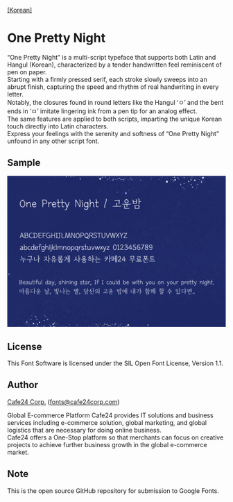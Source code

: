 [[Korean]](./README-KR.md)

# One Pretty Night
“One Pretty Night” is a multi-script typeface that supports both Latin and Hangul (Korean), characterized by a tender handwritten feel reminiscent of pen on paper.  
Starting with a firmly pressed serif, each stroke slowly sweeps into an abrupt finish, capturing the speed and rhythm of real handwriting in every letter.  
Notably, the closures found in round letters like the Hangul ‘ㅇ’ and the bent ends in ‘ㅁ’ imitate lingering ink from a pen tip for an analog effect.  
The same features are applied to both scripts, imparting the unique Korean touch directly into Latin characters.  
Express your feelings with the serenity and softness of “One Pretty Night” unfound in any other script font.  


## Sample
![Preview](documentation/oneprettynight-preview-v5.png)  

## License
This Font Software is licensed under the SIL Open Font License, Version 1.1.

## Author
[Cafe24 Corp.](https://fonts.cafe24.com) (fonts@cafe24corp.com)  

Global E-commerce Platform Cafe24 provides IT solutions and business services including e-commerce solution, global marketing, and global logistics that are necessary for doing online business.  
Cafe24 offers a One-Stop platform so that merchants can focus on creative projects to achieve further business growth in the global e-commerce market.  

## Note
This is the open source GitHub repository for submission to Google Fonts.
